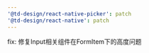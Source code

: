 ```yaml
---
'@td-design/react-native-picker': patch
'@td-design/react-native': patch
---
```


fix: 修复Input相关组件在FormItem下的高度问题
